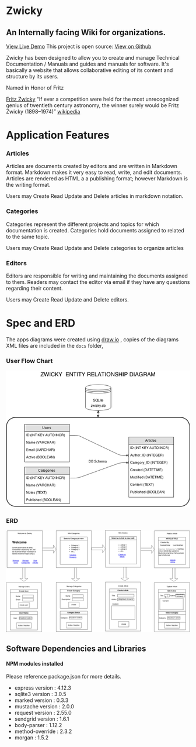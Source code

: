 # Zwicky
## An Internally facing Wiki for organizations.
[View Live Demo](https://xavierf.software)
This project is open source:  [View on Github](https://github.com/xavier506/zwicky)

Zwicky has been designed to allow you to create and manage Technical Documentation / Manuals and guides and manuals for software. It's basically a website that allows collaborative editing of its content and structure by its users.

Named in Honor of Fritz

[Fritz Zwicky](http://en.wikipedia.org/wiki/Fritz_Zwicky)
“If ever a competition were held for the most unrecognized genius of twentieth century astronomy, the winner surely would be Fritz Zwicky (1898–1974)” [wikipedia](http://en.wikipedia.org/wiki/Fritz_Zwicky)


# Application Features
### Articles

Articles are documents created by editors and are written in Markdown format. Markdown makes it very easy to read, write, and edit documents. Articles are rendered as HTML a a publishing format; however Markdown is the writing format.

Users may Create Read Update and Delete articles in markdown notation.

### Categories

Categories represent the different projects and topics for which documentation is created. Categories hold documents assigned to related to the same topic.

Users may Create Read Update and Delete categories to organize articles

### Editors

Editors are responsible for writing and maintaining the documents assigned to them. Readers may contact the editor via email if they have any questions regarding their content.

Users may Create Read Update and Delete editors.

# Spec and ERD
The apps diagrams were created using [draw.io](http://en.wikipedia.org/wiki/Fritz_Zwicky) , copies of the diagrams XML files are included in the `docs` folder,

### User Flow Chart

![Image of User Flow Chart](./docs/Zwicky-ERD.png)

### ERD


![Image of ERD](./docs/Zwicky_flow.png)

## Software Dependencies and Libraries

#### NPM modules installed

Please reference package.json for more details.

* express version : 4.12.3
* sqlite3 version : 3.0.5
* marked version : 0.3.3
* mustache version : 2.0.0
* request version : 2.55.0
* sendgrid version : 1.6.1
* body-parser : 1.12.2
* method-override : 2.3.2
* morgan : 1.5.2
